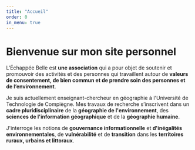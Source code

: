 ```yaml
---
title: "Accueil"
order: 0
in_menu: true
---
```

# Bienvenue sur mon site personnel 

L'Échappée Belle est **une association** qui a pour objet de soutenir et promouvoir des activités et des personnes qui travaillent autour de **valeurs de consentement, de bien commun et de prendre soin des personnes et de l’environnement**. 

Je suis actuellement enseignant-chercheur en géographie à l'Université de Technologie de Compiègne.
Mes travaux de recherche s’inscrivent dans un **cadre pluridisciplinaire** de la **géographie de l'environnement**, des **sciences de l'information géographique** et de la **géographie humaine**. 

J'interroge les notions de **gouvernance informationnelle** et **d'inégalités environnementales**, de **vulnérabilité** et de **transition** dans les **territoires ruraux, urbains et littoraux**. 